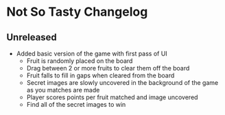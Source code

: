 # Not So Tasty Changelog

## Unreleased
* Added basic version of the game with first pass of UI
	* Fruit is randomly placed on the board
	* Drag between 2 or more fruits to clear them off the board
	* Fruit falls to fill in gaps when cleared from the board
	* Secret images are slowly uncovered in the background of the game as you matches are made
	* Player scores points per fruit matched and image uncovered
	* Find all of the secret images to win